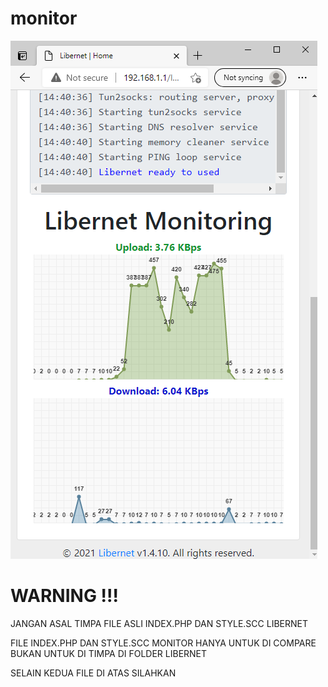 # monitor
![Image description](https://github.com/kevindoni/monitor/blob/main/gg.png)
  # WARNING !!!
  
  JANGAN ASAL TIMPA FILE ASLI INDEX.PHP DAN STYLE.SCC LIBERNET
  
  FILE INDEX.PHP DAN STYLE.SCC MONITOR HANYA UNTUK DI COMPARE BUKAN UNTUK DI TIMPA DI FOLDER LIBERNET
  
 SELAIN KEDUA FILE DI ATAS SILAHKAN 
